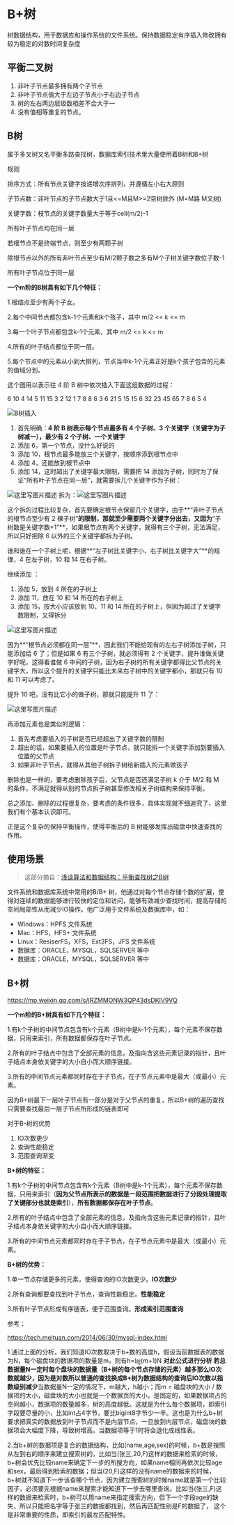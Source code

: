 # B+树

树数据结构，用于数据库和操作系统的文件系统。保持数据稳定有序插入修改拥有较为稳定的对数时间复杂度

## 平衡二叉树

1. 非叶子节点最多拥有两个子节点
2. 非叶子节点值大于左边子节点小于右边子节点
3. 树的左右两边层级数相差不会大于一
4. 没有值相等重复的节点。

## B树

属于多叉树又名平衡多路查找树，数据库索引技术里大量使用着B树和B+树

规则

排序方式：所有节点关键字按递增次序排列，并遵循左小右大原则

子节点数：非叶节点的子节点数大于1且<=M且M>=2空树除外 (M=M路 M叉树)

关键字数：枝节点的关键字数量大于等于ceil(m/2)-1

所有叶子节点均在同一层



若根节点不是终端节点，则至少有两颗子树

除根节点以外的所有非叶节点至少有M/2颗子数之多有M个子树关键字数位子数-1

所有叶子节点位于同一层





**一个m阶的B树具有如下几个特征：**





1.根结点至少有两个子女。



2.每个中间节点都包含k-1个元素和k个孩子，其中 m/2 <= k <= m



3.每一个叶子节点都包含k-1个元素，其中 m/2 <= k <= m



4.所有的叶子结点都位于同一层。



5.每个节点中的元素从小到大排列，节点当中k-1个元素正好是k个孩子包含的元素的值域分划。

这个图用以表示往 4 阶 B 树中依次插入下面这组数据的过程：

6 10 4 14 5 11 15 3 2 12 1 7 8 8 6 3 6 21 5 15 15 6 32 23 45 65 7 8 6 5 4

![B树插入](G:\学习\pic\163a9a83c2de95ba.gif)

1. 首先明确：**4 阶 B 树表示每个节点最多有 4 个子树、3 个关键字（关键字为子树减一），最少有 2 个子树、一个关键字**
2. 添加 6，第一个节点，没什么好说的
3. 添加 10，根节点最多能放三个关键字，按顺序添到根节点中
4. 添加 4，还能放到根节点中
5. 添加 14，这时超出了关键字最大限制，需要把 14 添加为子树，同时为了保证“所有叶子节点在同一层”，就需要拆几个关键字作为子树：

![这里写图片描述](https://user-gold-cdn.xitu.io/2018/5/29/163a9a8432fdb64b?imageView2/0/w/1280/h/960/format/webp/ignore-error/1) 拆为：![这里写图片描述](https://user-gold-cdn.xitu.io/2018/5/29/163a9a8433e01546?imageView2/0/w/1280/h/960/format/webp/ignore-error/1)

这个拆的过程比较复杂，首先要确定根节点保留几个关键字，由于**“非叶子节点的根节点至少有 2 棵子树”**的限制，那就至少需要两个关键字分出去，又因为**“子树数是关键字数+1”**，如果根节点有两个关键字，就得有三个子树，无法满足，所以只好把除 6 以外的三个关键字都拆为子树。

谁和谁在一个子树上呢，根据**“左子树比关键字小、右子树比关键字大”**的规律，4 在左子树，10 和 14 在右子树。

继续添加 ：

1. 添加 5，放到 4 所在的子树上
2. 添加 11，放在 10 和 14 所在的右子树上
3. 添加 15，按大小应该放到 10、11 和 14 所在的子树上，但因为超过了关键字数限制，又得拆分

![这里写图片描述](https://user-gold-cdn.xitu.io/2018/5/29/163a9a843f1656c8?imageView2/0/w/1280/h/960/format/webp/ignore-error/1)

因为**“根节点必须都在同一层”**，因此我们不能给现有的左右子树添加子树，只能添加给 6 了；但是如果 6 有三个子树，就必须得有 2 个关键字，提升谁做关键字好呢，这得看谁做 6 中间的子树，因为右子树的所有关键字都得比父节点的关键字大，所以这个提升的关键字只能比未来右子树中的关键字都小，那就只有 10 和 11 可以考虑了。

提升 10 吧，没有比它小的做子树，那就只能提升 11 了：

![这里写图片描述](https://user-gold-cdn.xitu.io/2018/5/29/163a9a8449e5305e?imageView2/0/w/1280/h/960/format/webp/ignore-error/1)

再添加元素也是类似的逻辑：

1. 首先考虑要插入的子树是否已经超出了关键字数的限制
2. 超出的话，如果要插入的位置是叶子节点，就只能拆一个关键字添加到要插入位置的父节点
3. 如果非叶子节点，就得从其他子树拆子树给新插入的元素做孩子

删除也是一样的，要考虑删除孩子后，父节点是否还满足子树 k 介于 M/2 和 M 的条件，不满足就得从别的节点拆子树甚至修改相关子树结构来保持平衡。

总之添加、删除的过程很复杂，要考虑的条件很多，具体实现就不细追究了，这里我们有个基本认识即可。

正是这个复杂的保持平衡操作，使得平衡后的 B 树能够发挥出磁盘中快速查找的作用。

## 使用场景

> 这部分摘自：[浅谈算法和数据结构：平衡查找树之B树](https://link.juejin.im/?target=http%3A%2F%2Fblog.jobbole.com%2F79311%2F)

文件系统和数据库系统中常用的B/B+ 树，他通过对每个节点存储个数的扩展，使得对连续的数据能够进行较快的定位和访问，能够有效减少查找时间，提高存储的空间局部性从而减少IO操作。他广泛用于文件系统及数据库中，如：

- Windows：HPFS 文件系统
- Mac：HFS，HFS+ 文件系统
- Linux：ResiserFS，XFS，Ext3FS，JFS 文件系统
- 数据库：ORACLE，MYSQL，SQLSERVER 等中
- 数据库：ORACLE，MYSQL，SQLSERVER 等中

## B+树

<https://mp.weixin.qq.com/s/jRZMMONW3QP43dsDKIV9VQ>

**一个m阶的B+树具有如下几个特征：**



1.有k个子树的中间节点包含有k个元素（B树中是k-1个元素），每个元素不保存数据，只用来索引，所有数据都保存在叶子节点。



2.所有的叶子结点中包含了全部元素的信息，及指向含这些元素记录的指针，且叶子结点本身依关键字的大小自小而大顺序链接。



3.所有的中间节点元素都同时存在于子节点，在子节点元素中是最大（或最小）元素。

因为B+树最下一层叶子节点有一部分是对于父节点的重复，所以B+树的遍历查找只需要查找最后一层子节点所形成的链表即可

对于B-树的优势

1. IO次数更少
2. 查询性能稳定
3. 范围查询渐变

**B+树的特征：**



1.有k个子树的中间节点包含有k个元素（B树中是k-1个元素），每个元素不保存数据，只用来索引（**因为父节点所表示的数据是一段范围把数据进行了分段处理提取了关键部分也就是索引**），**所有数据都保存在叶子节点**。



2.所有的叶子结点中包含了全部元素的信息，及指向含这些元素记录的指针，且叶子结点本身依关键字的大小自小而大顺序链接。



3.所有的中间节点元素都同时存在于子节点，在子节点元素中是最大（或最小）元素。





**B+树的优势：**



1.单一节点存储更多的元素，使得查询的IO次数更少。**IO次数少**



2.所有查询都要查找到叶子节点，查询性能稳定。**性能稳定**



3.所有叶子节点形成有序链表，便于范围查询。**形成索引范围查询**





参考：

<https://tech.meituan.com/2014/06/30/mysql-index.html>

1.通过上面的分析，我们知道IO次数取决于b+数的高度h，假设当前数据表的数据为N，每个磁盘块的数据项的数量是m，则有h=㏒(m+1)N **对此公式进行分析 若总数据量N一定时每个盘块的数据量（B+树的每个节点存储的元素）越多那么IO次数就越少，因为是对数所以普通的查找换成B+树为数据结构的查询后IO次数以指数级别减少**当数据量N一定的情况下，m越大，h越小；而m = 磁盘块的大小 / 数据项的大小，磁盘块的大小也就是一个数据页的大小，是固定的，如果数据项占的空间越小，数据项的数量越多，树的高度越低。这就是为什么每个数据项，即索引字段要尽量的小，比如int占4字节，要比bigint8字节少一半。这也是为什么b+树要求把真实的数据放到叶子节点而不是内层节点，一旦放到内层节点，磁盘块的数据项会大幅度下降，导致树增高。当数据项等于1时将会退化成线性表。

2.当b+树的数据项是复合的数据结构，比如(name,age,sex)的时候，b+数是按照从左到右的顺序来建立搜索树的，比如当(张三,20,F)这样的数据来检索的时候，b+树会优先比较name来确定下一步的所搜方向，如果name相同再依次比较age和sex，最后得到检索的数据；但当(20,F)这样的没有name的数据来的时候，b+树就不知道下一步该查哪个节点，因为建立搜索树的时候name就是第一个比较因子，必须要先根据name来搜索才能知道下一步去哪里查询。比如当(张三,F)这样的数据来检索时，b+树可以用name来指定搜索方向，但下一个字段age的缺失，所以只能把名字等于张三的数据都找到，然后再匹配性别是F的数据了， 这个是非常重要的性质，即索引的最左匹配特性。